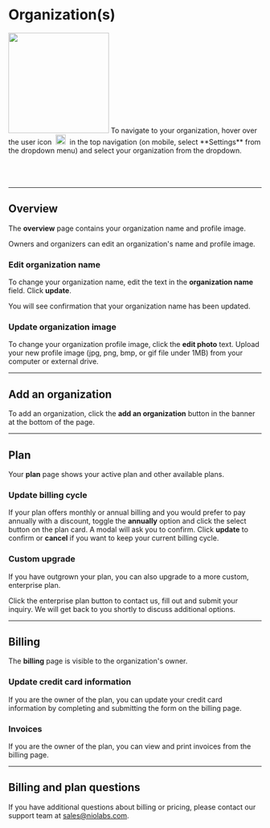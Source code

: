 # Organization(s)

<img class="right shadow" src="/img/organizations/org-account-settings.jpg" width="200"/>
To navigate to your organization, hover over the user icon &nbsp;<img class="inline" src="/img/organizations/user-icon.png" height="20"/>&nbsp; in the top navigation  (on mobile, select **Settings** from the dropdown menu) and select your organization from the dropdown.

<br>
<br>
<br>
<br>


---

## Overview

The **overview** page contains your organization name and profile image.

Owners and organizers can edit an organization's name and profile image.

### Edit organization name

To change your organization name, edit the text in the **organization name** field. Click **update**.

You will see confirmation that your organization name has been updated.
### Update organization image

To change your organization profile image, click the **edit photo** text. Upload your new profile image (jpg, png, bmp, or gif file under 1MB) from your computer or external drive.


---

## Add an organization

To add an organization, click the **add an organization** button in the banner at the bottom of the page.

---

## Plan

Your **plan** page shows your active plan and other available plans.

### Update billing cycle
If your plan offers monthly or annual billing and you would prefer to pay annually with a discount, toggle the **annually** option and click the select button on the plan card. A modal will ask you to confirm. Click **update** to confirm or **cancel** if you want to keep your current billing cycle.

### Custom upgrade

If you have outgrown your plan, you can also upgrade to a more custom, enterprise plan.

Click the enterprise plan button to contact us, fill out and submit your inquiry. We will get back to you shortly to discuss additional options.


---

## Billing

The **billing** page is visible to the organization's owner.

### Update credit card information

If you are the owner of the plan, you can update your credit card information by completing and submitting the form on the billing page.

### Invoices

If you are the owner of the plan, you can view and print invoices from the billing page.

---

## Billing and plan questions

If you have additional questions about billing or pricing, please contact our support team at [sales@niolabs.com](mailto:sales@niolabs.com).
